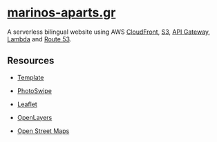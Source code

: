 # [marinos-aparts.gr](https://www.marinos-aparts.gr)

A serverless bilingual website using AWS [CloudFront](https://aws.amazon.com/cloudfront/), [S3](https://aws.amazon.com/s3/), 
[API Gateway](https://aws.amazon.com//api-gateway/), [Lambda](https://aws.amazon.com/lambda/) 
and [Route 53](https://aws.amazon.com/route53/).

<!-- ACKNOWLEDGEMENTS -->
## Resources
* [Template](https://templatemo.com/tm-488-classic)

* [PhotoSwipe](https://photoswipe.com)

* [Leaflet](https://leafletjs.com)

* [OpenLayers](https://www.openlayers.org/api/OpenLayers.js)

* [Open Street Maps](https://www.openstreetmap.org)
